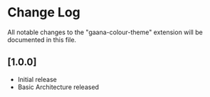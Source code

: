 # Change Log

All notable changes to the "gaana-colour-theme" extension will be documented in this file.

## [1.0.0]

- Initial release
- Basic Architecture released
